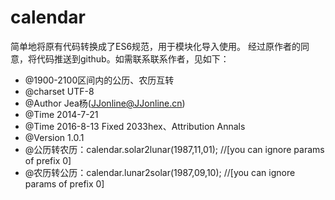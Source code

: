 # calendar

简单地将原有代码转换成了ES6规范，用于模块化导入使用。
经过原作者的同意，将代码推送到github。如需联系联系作者，见如下：


* @1900-2100区间内的公历、农历互转
* @charset  UTF-8
* @Author  Jea杨(JJonline@JJonline.cn)
* @Time    2014-7-21
* @Time    2016-8-13 Fixed 2033hex、Attribution Annals
* @Version 1.0.1
* @公历转农历：calendar.solar2lunar(1987,11,01); //[you can ignore params of prefix 0]
* @农历转公历：calendar.lunar2solar(1987,09,10); //[you can ignore params of prefix 0]

